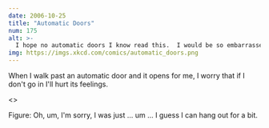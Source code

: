 ```yaml
---
date: 2006-10-25
title: "Automatic Doors"
num: 175
alt: >-
  I hope no automatic doors I know read this.  I would be so embarrassed.
img: https://imgs.xkcd.com/comics/automatic_doors.png
---
```

When I walk past an automatic door and it opens for me, I worry that if I don't go in I'll hurt its feelings.

<<whirrrr>>

Figure: Oh, um, I'm sorry, I was just ... um ... I guess I can hang out for a bit.
